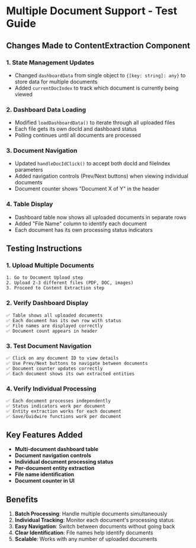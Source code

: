 # Multiple Document Support - Test Guide

## Changes Made to ContentExtraction Component

### 1. **State Management Updates**
- Changed `dashboardData` from single object to `{[key: string]: any}` to store data for multiple documents
- Added `currentDocIndex` to track which document is currently being viewed

### 2. **Dashboard Data Loading**
- Modified `loadDashboardData()` to iterate through all uploaded files
- Each file gets its own docId and dashboard status
- Polling continues until all documents are processed

### 3. **Document Navigation**
- Updated `handleDocIdClick()` to accept both docId and fileIndex parameters
- Added navigation controls (Prev/Next buttons) when viewing individual documents
- Document counter shows "Document X of Y" in the header

### 4. **Table Display**
- Dashboard table now shows all uploaded documents in separate rows
- Added "File Name" column to identify each document
- Each document has its own processing status indicators

## Testing Instructions

### 1. **Upload Multiple Documents**
```
1. Go to Document Upload step
2. Upload 2-3 different files (PDF, DOC, images)
3. Proceed to Content Extraction step
```

### 2. **Verify Dashboard Display**
```
✅ Table shows all uploaded documents
✅ Each document has its own row with status
✅ File names are displayed correctly
✅ Document count appears in header
```

### 3. **Test Document Navigation**
```
✅ Click on any document ID to view details
✅ Use Prev/Next buttons to navigate between documents
✅ Document counter updates correctly
✅ Each document shows its own extracted entities
```

### 4. **Verify Individual Processing**
```
✅ Each document processes independently
✅ Status indicators work per document
✅ Entity extraction works for each document
✅ Save/Guidwire functions work per document
```

## Key Features Added

- **Multi-document dashboard table**
- **Document navigation controls**
- **Individual document processing status**
- **Per-document entity extraction**
- **File name identification**
- **Document counter in UI**

## Benefits

1. **Batch Processing**: Handle multiple documents simultaneously
2. **Individual Tracking**: Monitor each document's processing status
3. **Easy Navigation**: Switch between documents without going back
4. **Clear Identification**: File names help identify documents
5. **Scalable**: Works with any number of uploaded documents
